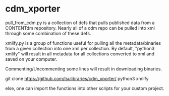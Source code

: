 # cdm_xporter

pull_from_cdm.py is a collection of defs that pulls published data from a CONTENTdm repository.  Nearly all of a cdm repo can be pulled into xml through some combination of these defs.

xmlify.py is a group of functions useful for pulling all the metadata/binaries from a given collection into one xml per collection.  By default, "python3 xmlify" will result in all metadata for all collections converted to xml and saved on your computer.

Commenting/Uncommenting some lines will result in downloading binaries.  

git clone https://github.com/lsulibraries/cdm_xporter/
python3 xmlify

else, one can import the functions into other scripts for your custom project. 
